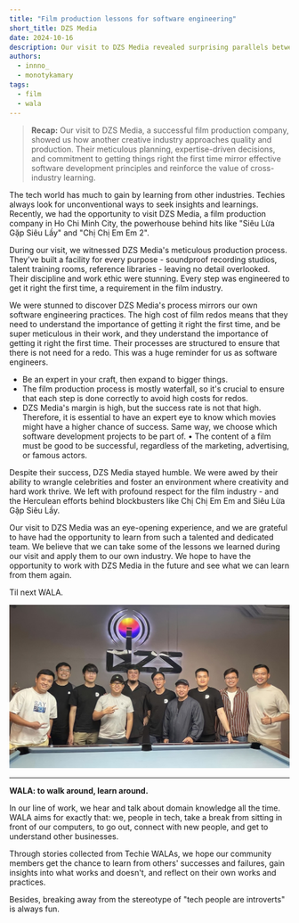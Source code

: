 ```yaml
---
title: "Film production lessons for software engineering"
short_title: DZS Media
date: 2024-10-16
description: Our visit to DZS Media revealed surprising parallels between film production and software development. Their meticulous planning, focus on getting things right the first time, and expertise-driven approach offers valuable insights for our engineering practices.
authors:
  - innno_
  - monotykamary
tags:
  - film
  - wala
---
```


> **Recap:** Our visit to DZS Media, a successful film production company, showed us how another creative industry approaches quality and production. Their meticulous planning, expertise-driven decisions, and commitment to getting things right the first time mirror effective software development principles and reinforce the value of cross-industry learning.

The tech world has much to gain by learning from other industries. Techies always look for unconventional ways to seek insights and learnings. Recently, we had the opportunity to visit DZS Media, a film production company in Ho Chi Minh City, the powerhouse behind hits like "Siêu Lừa Gặp Siêu Lầy" and "Chị Chị Em Em 2".

During our visit, we witnessed DZS Media's meticulous production process. They've built a facility for every purpose - soundproof recording studios, talent training rooms, reference libraries - leaving no detail overlooked. Their discipline and work ethic were stunning. Every step was engineered to get it right the first time, a requirement in the film industry.

We were stunned to discover DZS Media's process mirrors our own software engineering practices. The high cost of film redos means that they need to understand the importance of getting it right the first time, and be super meticulous in their work, and they understand the importance of getting it right the first time. Their processes are structured to ensure that there is not need for a redo. This was a huge reminder for us as software engineers.

- Be an expert in your craft, then expand to bigger things.
- The film production process is mostly waterfall, so it's crucial to ensure that each step is done correctly to avoid high costs for redos.
- DZS Media's margin is high, but the success rate is not that high. Therefore, it is essential to have an expert eye to know which movies might have a higher chance of success. Same way, we choose which software development projects to be part of.
• The content of a film must be good to be successful, regardless of the marketing, advertising, or famous actors.

Despite their success, DZS Media stayed humble. We were awed by their ability to wrangle celebrities and foster an environment where creativity and hard work thrive. We left with profound respect for the film industry - and the Herculean efforts behind blockbusters like Chị Chị Em Em and Siêu Lừa Gặp Siêu Lầy.

Our visit to DZS Media was an eye-opening experience, and we are grateful to have had the opportunity to learn from such a talented and dedicated team. We believe that we can take some of the lessons we learned during our visit and apply them to our own industry. We hope to have the opportunity to work with DZS Media in the future and see what we can learn from them again.

Til next WALA.

![](assets/dzs-media-wala.jpg)
___

**WALA: to walk around, learn around.**

In our line of work, we hear and talk about domain knowledge all the time. WALA aims for exactly that: we, people in tech, take a break from sitting in front of our computers, to go out, connect with new people, and get to understand other businesses.

Through stories collected from Techie WALAs, we hope our community members get the chance to learn from others' successes and failures, gain insights into what works and doesn't, and reflect on their own works and practices.

Besides, breaking away from the stereotype of "tech people are introverts" is always fun.
